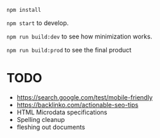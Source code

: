 `npm install`

`npm start` to develop.

`npm run build:dev` to see how minimization works.

`npm run build:prod` to see the final product

# TODO

* https://search.google.com/test/mobile-friendly
* https://backlinko.com/actionable-seo-tips
* HTML Microdata specifications
* Spelling cleanup
* fleshing out documents